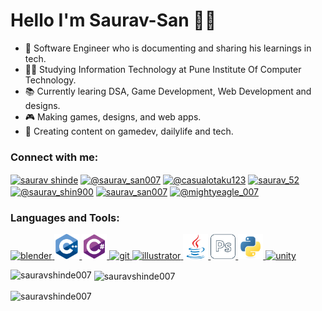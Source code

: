
# Hello I'm Saurav-San 🙋‍♂️

- 🌱 Software Engineer who is documenting and sharing his learnings in tech.
- 👨‍💻 Studying Information Technology at Pune Institute Of Computer Technology.
- 📚 Currently learing DSA, Game Development, Web Development and designs.
- 🎮 Making games, designs, and web apps.
- 🎥 Creating content on gamedev, dailylife and tech.

<h3 align="left">Connect with me:</h3>
<p align="left">
<a href="https://linkedin.com/in/saurav shinde" target="blank"><img align="center" src="https://raw.githubusercontent.com/rahuldkjain/github-profile-readme-generator/master/src/images/icons/Social/linked-in-alt.svg" alt="saurav shinde" height="30" width="40" /></a>
<a href="https://instagram.com/@saurav_san007" target="blank"><img align="center" src="https://raw.githubusercontent.com/rahuldkjain/github-profile-readme-generator/master/src/images/icons/Social/instagram.svg" alt="@saurav_san007" height="30" width="40" /></a>
<a href="https://www.youtube.com/c/@casualotaku123" target="blank"><img align="center" src="https://raw.githubusercontent.com/rahuldkjain/github-profile-readme-generator/master/src/images/icons/Social/youtube.svg" alt="@casualotaku123" height="30" width="40" /></a>
<a href="https://www.codechef.com/users/saurav_52" target="blank"><img align="center" src="https://cdn.jsdelivr.net/npm/simple-icons@3.1.0/icons/codechef.svg" alt="saurav_52" height="30" width="40" /></a>
<a href="https://www.hackerrank.com/@saurav_shin900" target="blank"><img align="center" src="https://raw.githubusercontent.com/rahuldkjain/github-profile-readme-generator/master/src/images/icons/Social/hackerrank.svg" alt="@saurav_shin900" height="30" width="40" /></a>
<a href="https://www.leetcode.com/saurav_san007" target="blank"><img align="center" src="https://raw.githubusercontent.com/rahuldkjain/github-profile-readme-generator/master/src/images/icons/Social/leet-code.svg" alt="saurav_san007" height="30" width="40" /></a>
<a href="https://discord.gg/@mightyeagle_007" target="blank"><img align="center" src="https://raw.githubusercontent.com/rahuldkjain/github-profile-readme-generator/master/src/images/icons/Social/discord.svg" alt="@mightyeagle_007" height="30" width="40" /></a>
</p>

<h3 align="left">Languages and Tools:</h3>
<p align="left"> <a href="https://www.blender.org/" target="_blank" rel="noreferrer"> <img src="https://download.blender.org/branding/community/blender_community_badge_white.svg" alt="blender" width="40" height="40"/> </a> <a href="https://www.w3schools.com/cpp/" target="_blank" rel="noreferrer"> <img src="https://raw.githubusercontent.com/devicons/devicon/master/icons/cplusplus/cplusplus-original.svg" alt="cplusplus" width="40" height="40"/> </a> <a href="https://www.w3schools.com/cs/" target="_blank" rel="noreferrer"> <img src="https://raw.githubusercontent.com/devicons/devicon/master/icons/csharp/csharp-original.svg" alt="csharp" width="40" height="40"/> </a> <a href="https://git-scm.com/" target="_blank" rel="noreferrer"> <img src="https://www.vectorlogo.zone/logos/git-scm/git-scm-icon.svg" alt="git" width="40" height="40"/> </a> <a href="https://www.adobe.com/in/products/illustrator.html" target="_blank" rel="noreferrer"> <img src="https://www.vectorlogo.zone/logos/adobe_illustrator/adobe_illustrator-icon.svg" alt="illustrator" width="40" height="40"/> </a> <a href="https://www.java.com" target="_blank" rel="noreferrer"> <img src="https://raw.githubusercontent.com/devicons/devicon/master/icons/java/java-original.svg" alt="java" width="40" height="40"/> </a> <a href="https://www.photoshop.com/en" target="_blank" rel="noreferrer"> <img src="https://raw.githubusercontent.com/devicons/devicon/master/icons/photoshop/photoshop-line.svg" alt="photoshop" width="40" height="40"/> </a> <a href="https://www.python.org" target="_blank" rel="noreferrer"> <img src="https://raw.githubusercontent.com/devicons/devicon/master/icons/python/python-original.svg" alt="python" width="40" height="40"/> </a> <a href="https://unity.com/" target="_blank" rel="noreferrer"> <img src="https://www.vectorlogo.zone/logos/unity3d/unity3d-icon.svg" alt="unity" width="40" height="40"/> </a> </p>

<p><img align="left" src="https://github-readme-stats.vercel.app/api/top-langs?username=sauravshinde007&show_icons=true&locale=en&layout=compact" alt="sauravshinde007" /></p>

<p>&nbsp;<img align="center" src="https://github-readme-stats.vercel.app/api?username=sauravshinde007&show_icons=true&locale=en" alt="sauravshinde007" /></p>

<p><img align="center" src="https://github-readme-streak-stats.herokuapp.com/?user=sauravshinde007&" alt="sauravshinde007" /></p>
